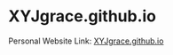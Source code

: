# XYJgrace.github.io

Personal Website Link: [XYJgrace.github.io](https://XYJgrace.github.io "Personal Website") <br />
